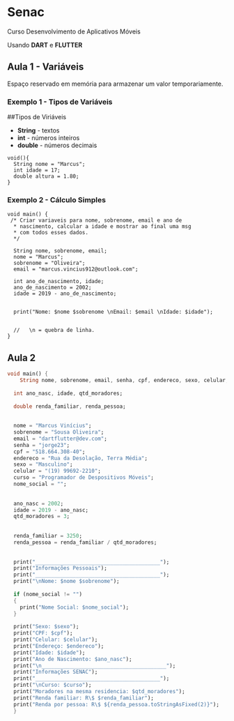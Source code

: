 # Senac
Curso Desenvolvimento de Aplicativos Móveis

Usando **DART** e **FLUTTER**

## Aula 1 - Variáveis

Espaço reservado em memória para armazenar um valor temporariamente.


### Exemplo 1 - Tipos de Variáveis

##Tipos de Viriáveis
- **String** - textos
- **int** - números inteiros
- **double** - números decimais

```
void(){
  String nome = "Marcus";
  int idade = 17;
  double altura = 1.80;
}
```

### Exemplo 2 - Cálculo Simples

```
void main() {
 /* Criar variaveis para nome, sobrenome, email e ano de 
  * nascimento, calcular a idade e mostrar ao final uma msg
  * com todos esses dados.
  */
  
  String nome, sobrenome, email;
  nome = "Marcus";
  sobrenome = "Oliveira";
  email = "marcus.vincius912@outlook.com";
      
  int ano_de_nascimento, idade;
  ano_de_nascimento = 2002;
  idade = 2019 - ano_de_nascimento;
  
  
  print("Nome: $nome $sobrenome \nEmail: $email \nIdade: $idade");
  
  
  //   \n = quebra de linha.
}
```





## Aula 2

```dart
void main() {
	String nome, sobrenome, email, senha, cpf, endereco, sexo, celular, curso, nome_social;
  
  int ano_nasc, idade, qtd_moradores;
  
  double renda_familiar, renda_pessoa;
  
  
  nome = "Marcus Vinícius";
  sobrenome = "Sousa Oliveira";
  email = "dartflutter@dev.com";
  senha = "jorge23";
  cpf = "518.664.308-40";
  endereco = "Rua da Desolação, Terra Média";
  sexo = "Masculino";
  celular = "(19) 99692-2210";
  curso = "Programador de Despositivos Móveis";
  nome_social = "";
  
  
  ano_nasc = 2002;
  idade = 2019 - ano_nasc;
  qtd_moradores = 3;
  
  
  renda_familiar = 3250;
  renda_pessoa = renda_familiar / qtd_moradores;
  
  
  print("________________________________________");
  print("Informações Pessoais");
  print("________________________________________");
  print("\nNome: $nome $sobrenome");
  
  if (nome_social != "")
  {  
  	print("Nome Social: $nome_social");
  }
  
  print("Sexo: $sexo");
  print("CPF: $cpf");
  print("Celular: $celular");
  print("Endereço: $endereco");
  print("Idade: $idade");
  print("Ano de Nascimento: $ano_nasc");
  print("\n________________________________________");
  print("Informações SENAC");
  print("________________________________________");
  print("\nCurso: $curso");
  print("Moradores na mesma residencia: $qtd_moradores");
  print("Renda familiar: R\$ $renda_familiar");
  print("Renda por pessoa: R\$ ${renda_pessoa.toStringAsFixed(2)}");
  }
```
